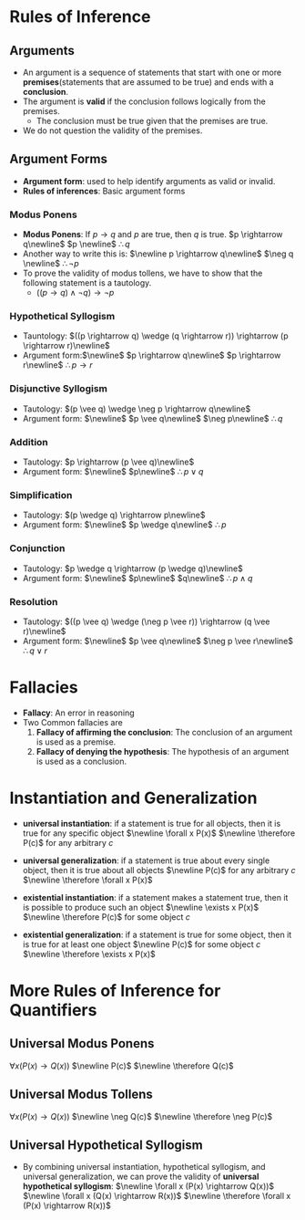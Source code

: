 # Rules of Inference
## Arguments
- An argument is a sequence of statements that start with one or more **premises**(statements that are assumed to be true) and ends with a **conclusion**.
- The argument is **valid** if the conclusion follows logically from the premises.
  - The conclusion must be true given that the premises are true.
- We do not question the validity of the premises.

## Argument Forms
- **Argument form**: used to help identify arguments as valid or invalid. 
- **Rules of inferences**: Basic argument forms

### Modus Ponens
- **Modus Ponens**: If $p \rightarrow q$ and $p$ are true, then $q$ is true.
    $p \rightarrow q\newline$
    $p \newline$
    $\therefore q$
- Another way to write this is:
    $\newline p \rightarrow q\newline$
    $\neg q \newline$
    $\therefore \neg p$
- To prove the validity of modus tollens, we have to show that the following statement is a tautology.
  - $((p \rightarrow q) \wedge \neg q) \rightarrow \neg p$

### Hypothetical Syllogism
- Tauntology: $((p \rightarrow q) \wedge (q \rightarrow r)) \rightarrow (p \rightarrow r)\newline$
- Argument form:$\newline$
    $p \rightarrow q\newline$
    $p \rightarrow r\newline$
    $\therefore p \rightarrow r$

### Disjunctive Syllogism
- Tautology: $(p \vee q) \wedge \neg p \rightarrow q\newline$
- Argument form: $\newline$
    $p \vee q\newline$
    $\neg p\newline$
    $\therefore q$

### Addition
- Tautology: $p \rightarrow (p \vee q)\newline$
- Argument form: $\newline$
    $p\newline$
    $\therefore p \vee q$

### Simplification
- Tautology: $(p \wedge q) \rightarrow p\newline$
- Argument form: $\newline$
    $p \wedge q\newline$
    $\therefore p$

### Conjunction
- Tautology: $p \wedge q \rightarrow (p \wedge q)\newline$
- Argument form: $\newline$
    $p\newline$
    $q\newline$
    $\therefore p \wedge q$

### Resolution
- Tautology: $((p \vee q) \wedge (\neg p \vee r)) \rightarrow (q \vee r)\newline$
- Argument form: $\newline$
    $p \vee q\newline$
    $\neg p \vee r\newline$
    $\therefore q \vee r$

# Fallacies
- **Fallacy**: An error in reasoning
- Two Common fallacies are
  1. **Fallacy of affirming the conclusion**: The conclusion of an argument is used as a premise.
  2. **Fallacy of denying the hypothesis**: The hypothesis of an argument is used as a conclusion.

# Instantiation and Generalization
- **universal instantiation**: if a statement is true for all objects, then it is true for any specific object
    $\newline \forall x P(x)$
    $\newline \therefore P(c)$ for any arbitrary $c$

- **universal generalization**: if a statement is true about every single object, then it is true about all objects
    $\newline P(c)$ for any arbitrary $c$
    $\newline \therefore \forall x P(x)$

- **existential instantiation**: if a statement makes a statement true, then it is possible to produce such an object
    $\newline \exists x P(x)$
    $\newline \therefore P(c)$ for some object $c$

- **existential generalization**: if a statement is true for some object, then it is true for at least one object
    $\newline P(c)$ for some object $c$
    $\newline \therefore \exists x P(x)$

# More Rules of Inference for Quantifiers
## Universal Modus Ponens
$\forall x (P(x) \rightarrow Q(x))$
$\newline P(c)$
$\newline \therefore Q(c)$

## Universal Modus Tollens
$\forall x (P(x) \rightarrow Q(x))$
$\newline \neg Q(c)$
$\newline \therefore \neg P(c)$

## Universal Hypothetical Syllogism
- By combining universal instantiation, hypothetical syllogism, and universal generalization, we can prove the validity of **universal hypothetical syllogism**:
    $\newline \forall x (P(x) \rightarrow Q(x))$
    $\newline \forall x (Q(x) \rightarrow R(x))$
    $\newline \therefore \forall x (P(x) \rightarrow R(x))$